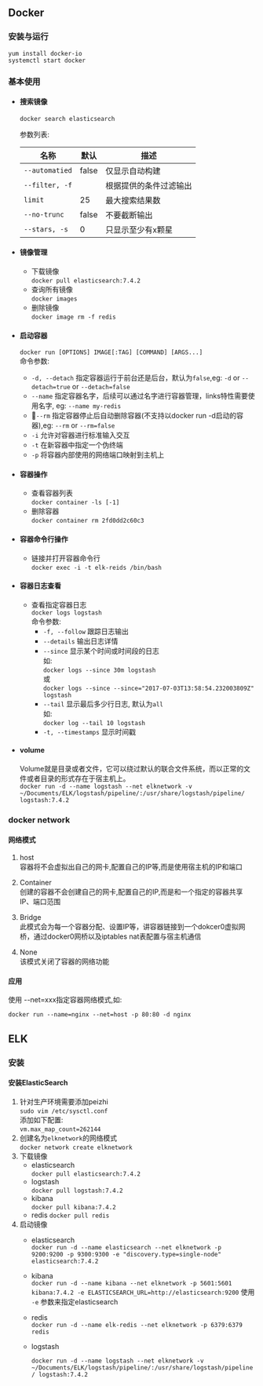 ## Docker
### 安装与运行  
    yum install docker-io  
    systemctl start docker  

### 基本使用  
* #### 搜索镜像  
  `docker search elasticsearch`  

  参数列表:  

  |   名称   |   默认   |   描述   |  
  |---------|----------|---------|  
  |`--automatied`  |false | 仅显示自动构建       |  
  |`--filter, -f`  |      |根据提供的条件过滤输出 |  
  |`limit`         |25    |最大搜索结果数       |  
  |`--no-trunc`    |false |不要截断输出         |  
  |`--stars, -s`   |0     |只显示至少有x颗星    |  

* #### 镜像管理  
  - 下载镜像  
    `docker pull elasticsearch:7.4.2`  
  - 查询所有镜像  
    `docker images`  
  - 删除镜像  
    `docker image rm -f redis`  

* #### 启动容器  
  `docker run [OPTIONS] IMAGE[:TAG] [COMMAND] [ARGS...]`  
  命令参数:  
    - `-d, --detach` 指定容器运行于前台还是后台，默认为`false`,eg: `-d` or `--detach=true` or `--detach=false`  
    - `--name` 指定容器名字，后续可以通过名字进行容器管理，links特性需要使用名字, eg: `--name my-redis`  
    - `--rm` 指定容器停止后自动删除容器(不支持以docker run -d启动的容器),eg: `--rm` or `--rm=false`  
    - `-i` 允许对容器进行标准输入交互  
    - `-t` 在新容器中指定一个伪终端  
    - `-p` 将容器内部使用的网络端口映射到主机上
* #### 容器操作  
    - 查看容器列表  
      `docker container -ls [-1]`  
    - 删除容器  
      `docker container rm 2fd0dd2c60c3`  
* #### 容器命令行操作  
    - 链接并打开容器命令行  
      `docker exec -i -t elk-reids /bin/bash`  
* #### 容器日志查看  
    - 查看指定容器日志  
      `docker logs logstash`  
      命令参数:  
      + `-f, --follow` 跟踪日志输出  
      + `--details` 输出日志详情
      + `--since` 显示某个时间或时间段的日志  
        如:  
        `docker logs --since 30m logstash`  
        或  
        `docker logs --since --since="2017-07-03T13:58:54.232003809Z" logstash`  
      + `--tail` 显示最后多少行日志, 默认为`all`  
        如:  
        `docker log --tail 10 logstash`  
      + `-t, --timestamps` 显示时间戳  

* #### volume  
  Volume就是目录或者文件，它可以绕过默认的联合文件系统，而以正常的文件或者目录的形式存在于宿主机上。  
  `docker run -d --name logstash --net elknetwork -v ~/Documents/ELK/logstash/pipeline/:/usr/share/logstash/pipeline/ logstash:7.4.2`  

### docker network 
#### 网络模式 
1. host  
容器将不会虚拟出自己的网卡,配置自己的IP等,而是使用宿主机的IP和端口  

2. Container  
创建的容器不会创建自己的网卡,配置自己的IP,而是和一个指定的容器共享IP、端口范围  

3. Bridge  
此模式会为每一个容器分配、设置IP等，讲容器链接到一个dokcer0虚拟网桥，通过docker0网桥以及iptables nat表配置与宿主机通信  

4. None  
该模式关闭了容器的网络功能   

#### 应用  
使用 --net=xxx指定容器网络模式,如:  

    docker run --name=nginx --net=host -p 80:80 -d nginx


<!-- ### ElasticSearch  -->
## ELK  
### 安装  
#### 安装ElasticSearch  
1. 针对生产环境需要添加peizhi  
  `sudo vim /etc/sysctl.conf`  
  添加如下配置:  
  `vm.max_map_count=262144`  
2. 创建名为`elknetwork`的网络模式  
  `docker network create elknetwork`  
3. 下载镜像  
    - elasticsearch  
      `docker pull elasticsearch:7.4.2`  
    - logstash  
      `docker pull logstash:7.4.2`    
    - kibana  
      `docker pull kibana:7.4.2`
    - redis
      `docker pull redis`
4. 启动镜像  
    - elasticsearch  
      `docker run -d --name elasticsearch --net elknetwork -p 9200:9200 -p 9300:9300 -e "discovery.type=single-node" elasticsearch:7.4.2`  
    - kibana  
      `docker run -d --name kibana --net elknetwork -p 5601:5601 kibana:7.4.2 -e ELASTICSEARCH_URL=http://elasticsearch:9200` 使用 `-e` 参数来指定elasticsearch  
    - redis  
      `docker run -d --name elk-redis --net elknetwork -p 6379:6379 redis`  
    - logstash  

      `docker run -d --name logstash --net elknetwork -v ~/Documents/ELK/logstash/pipeline/:/usr/share/logstash/pipeline/ logstash:7.4.2`  






